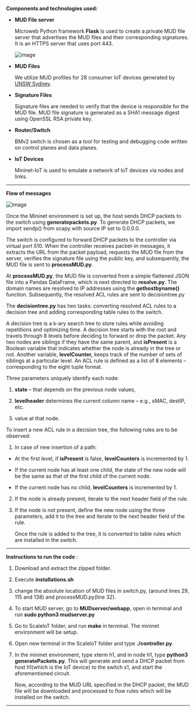 **Components and technologies used:**

-   **MUD File server**

    Microweb Python framework **Flask** is used to create a private MUD
    file server that advertises the MUD files and their
    corresponding signatures. It is an HTTPS server that uses port 443.

    ![image](https://user-images.githubusercontent.com/42608920/165620963-e8ee1715-834d-4298-907e-e6bf1a103f9a.png)

-   **MUD Files**

    We utilize MUD profiles for 28 consumer IoT devices generated by [UNSW
    Sydney](https://iotanalytics.unsw.edu.au/mudprofiles).

-   **Signature Files**

    Signature files are needed to verify that the device is responsible
    for the MUD file. MUD file signature is generated as a SHA1 message
    digest using OpenSSL RSA private key.

-   **Router/Switch**

    BMv2 switch is chosen as a tool for testing and debugging code
    written on control planes and data planes.

-   **IoT Devices**

    Mininet-IoT is used to emulate a network of IoT devices via nodes
    and links.
    
____

**Flow of messages**

![image](https://user-images.githubusercontent.com/42608920/165621064-0830df5d-2591-4235-821e-cf5d5d83e6b6.png)

Once the Mininet environment is set up, the host sends DHCP packets
to the switch using **generatepackets.py**. To generate DHCP
packets, we import sendp() from scapy with source IP set to 0.0.0.0.

The switch is configured to forward DHCP packets to the controller
via virtual port 510. When the controller receives packet-in
messages, it extracts the URL from the packet payload, requests the
MUD file from the server, verifies the signature file using the
public key, and subsequently, the MUD file is sent to
**processMUD.py**.

At **processMUD.py**, the MUD file is converted from a simple
flattened JSON file into a Pandas DataFrame, which is next directed
to **resolve.py**. The domain names are resolved to IP addresses
using the **gethostbyname()** function. Subsequently, the resolved
ACL rules are sent to decisiontree.py

The **decisiontree.py** has two tasks: converting resolved ACL rules
to a decision tree and adding corresponding table rules to
the switch.

A decision tree is a k-ary search tree to store rules while avoiding
repetitions and optimizing time. A decision tree starts with the
root and travels through 8 levels before deciding to forward or drop
the packet. Any two nodes are siblings if they have the same parent,
and **isPresent** is a Boolean variable that indicates whether the
node is already in the tree or not. Another variable,
**levelCounter,** keeps track of the number of sets of siblings at a
particular level. An ACL rule is defined as a list of 8 elements –
corresponding to the eight tuple format.

Three parameters uniquely identify each node:

1.  **state** – that depends on the previous node values,

2.  **levelheader** determines the current column name – e.g., sMAC,
    destIP, etc.

3.  value at that node.

To insert a new ACL rule in a decision tree, the following rules are to
be observed:

1.  In case of new insertion of a path:

-   At the first level, if **isPresent** is false, **levelCounters** is
    incremented by 1.

-   If the current node has at least one child, the state of the new
    node will be the same as that of the first child of the
    current node.

-   If the current node has no child, **levelCounters** is incremented
    by 1.

2.  If the node is already present, iterate to the next header field of
    the rule.

3.  If the node is not present, define the new node using the three
    parameters, add it to the tree and iterate to the next header field
    of the rule.

    Once the rule is added to the tree, it is converted to table rules which
are installed in the switch.


___

**Instructions to run the code** :

1. Download and extract the zipped folder.
2. Execute **installations.sh**
3. change the absolute location of MUD files in switch.py, (around lines 29, 115 and 138) and processMUD.py(line 32).
4. To start MUD server, go to **MUDserver/webapp**, open in terminal and run **sudo python3 mudserver.py**
5. Go to ScaleIoT folder, and run **make** in terminal. The mininet environment will be setup.
6. Open new terminal in the ScaleIoT folder and type **./controller.py**.
7. In the mininet environment, type xterm h1, and in node h1, type **python3 generatePackets.py**. This will generate and send  a DHCP packet from host h1(which is the IoT device) to the switch s1, and start the aforementioned circuit.

    Now, according to the MUD URL specified in the DHCP packet, the MUD file will be downloaded and processed to flow rules which will be installed on the switch.
___
